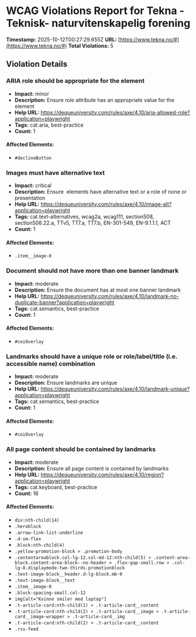 # WCAG Violations Report for Tekna - Teknisk- naturvitenskapelig forening

**Timestamp:** 2025-10-12T00:27:29.655Z
**URL:** [https://www.tekna.no/#](https://www.tekna.no/#)
**Total Violations:** 5

## Violation Details

### ARIA role should be appropriate for the element

- **Impact:** minor
- **Description:** Ensure role attribute has an appropriate value for the element
- **Help URL:** https://dequeuniversity.com/rules/axe/4.10/aria-allowed-role?application=playwright
- **Tags:** cat.aria, best-practice
- **Count:** 1

#### Affected Elements:

- `#declineButton`

### Images must have alternative text

- **Impact:** critical
- **Description:** Ensure <img> elements have alternative text or a role of none or presentation
- **Help URL:** https://dequeuniversity.com/rules/axe/4.10/image-alt?application=playwright
- **Tags:** cat.text-alternatives, wcag2a, wcag111, section508, section508.22.a, TTv5, TT7.a, TT7.b, EN-301-549, EN-9.1.1.1, ACT
- **Count:** 1

#### Affected Elements:

- `.item__image-0`

### Document should not have more than one banner landmark

- **Impact:** moderate
- **Description:** Ensure the document has at most one banner landmark
- **Help URL:** https://dequeuniversity.com/rules/axe/4.10/landmark-no-duplicate-banner?application=playwright
- **Tags:** cat.semantics, best-practice
- **Count:** 1

#### Affected Elements:

- `#coiOverlay`

### Landmarks should have a unique role or role/label/title (i.e. accessible name) combination

- **Impact:** moderate
- **Description:** Ensure landmarks are unique
- **Help URL:** https://dequeuniversity.com/rules/axe/4.10/landmark-unique?application=playwright
- **Tags:** cat.semantics, best-practice
- **Count:** 1

#### Affected Elements:

- `#coiOverlay`

### All page content should be contained by landmarks

- **Impact:** moderate
- **Description:** Ensure all page content is contained by landmarks
- **Help URL:** https://dequeuniversity.com/rules/axe/4.10/region?application=playwright
- **Tags:** cat.keyboard, best-practice
- **Count:** 16

#### Affected Elements:

- `div:nth-child(14)`
- `.heroblock`
- `.arrow-link-list-underline`
- `.d-sm-flex`
- `.block:nth-child(4)`
- `.yellow-promotion-block > .promotion-body`
- `.contentareablock.col-lg-12.col-md-12:nth-child(5) > .content-area-block.content-area-block--no-header > .flex-gap-small.row > .col-lg-8.displaymode-two-thirds.promotionblock`
- `.text-image-block__header.d-lg-block.mb-0`
- `.text-image-block__text`
- `.item__image-0`
- `.block-spacing-small.col-12`
- `img[alt="Kvinne smiler med laptop"]`
- `.t-article-card:nth-child(1) > .t-article-card__content`
- `.t-article-card:nth-child(2) > .t-article-card__image > .t-article-card__image-wrapper > .t-article-card__img`
- `.t-article-card:nth-child(2) > .t-article-card__content`
- `.rss-feed`
